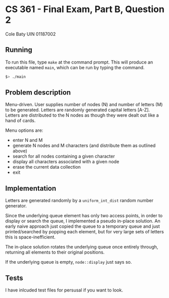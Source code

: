 # CS 361 - Final Exam, Part B, Question 2

Cole Baty
UIN 01187002

## Running

To run this file, type `make` at the command prompt. This will produce an 
executable named `main`, which can be run by typing the command.

```bash
$> ./main
```

## Problem description

Menu-driven.  User supplies number of nodes (N) and number of letters (M) to be
generated.  Letters are randomly generated capital letters [A-Z].  Letters
are distributed to the N nodes as though they were dealt out like a hand of
cards.

Menu options are:
 - enter N and M
 - generate N nodes and M characters (and distribute them as outlined above)
 - search for all nodes containing a given character
 - display all characters associated with a given node
 - erase the current data collection
 - exit

## Implementation

Letters are generated randomly by a `uniform_int_dist` random number generator.

Since the underlying queue element has only two access points, in order to
display or search the queue, I implemented a pseudo in-place solution. An early
naive approach just copied the queue to a temporary queue and just printed/searched
by popping each element, but for very large sets of letters this is 
space-inefficient.

The in-place solution rotates the underlying queue once entirely through, 
returning all elements to their original positions.

If the underlying queue is empty, `node::display` just says so.

## Tests

I have inlcuded test files for persusal if you want to look.